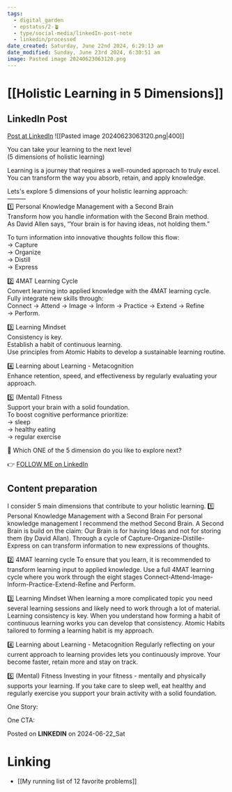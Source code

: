 ```yaml
---
tags:
  - digital_garden
  - epstatus/2-🪴
  - type/social-media/linkedIn-post-note
  - linkedin/processed
date_created: Saturday, June 22nd 2024, 6:29:13 am
date_modified: Sunday, June 23rd 2024, 6:30:51 am
image: Pasted image 20240623063120.png
---
```

# [[Holistic Learning in 5 Dimensions]]
## LinkedIn Post
[Post at LinkedIn](https://www.linkedin.com/posts/sebastiankamilli_you-can-take-your-learning-to-the-next-level-activity-7210182234090156032-AY84?utm_source=share&utm_medium=member_desktop)
![[Pasted image 20240623063120.png|400]]

You can take your learning to the next level  
(5 dimensions of holistic learning)  
  
Learning is a journey that requires a well-rounded approach to truly excel.  
You can transform the way you absorb, retain, and apply knowledge.  
  
Lets's explore 5 dimensions of your holistic learning approach:  
———  
1️⃣ Personal Knowledge Management with a Second Brain  
Transform how you handle information with the Second Brain method.  
As David Allen says, “Your brain is for having ideas, not holding them.”  
  
To turn information into innovative thoughts follow this flow:  
→ Capture  
→ Organize  
→ Distill  
→ Express  
  
2️⃣ 4MAT Learning Cycle  
Convert learning into applied knowledge with the 4MAT learning cycle.  
Fully integrate new skills through:  
Connect → Attend → Image → Inform → Practice → Extend → Refine → Perform.  
  
3️⃣ Learning Mindset  
Consistency is key.  
Establish a habit of continuous learning.  
Use principles from Atomic Habits to develop a sustainable learning routine.  
  
4️⃣ Learning about Learning - Metacognition  
Enhance retention, speed, and effectiveness by regularly evaluating your approach.  
  
5️⃣ (Mental) Fitness  
Support your brain with a solid foundation.  
To boost cognitive performance prioritize:  
→ sleep  
→ healthy eating  
→ regular exercise  
  
💬 Which ONE of the 5 dimension do you like to explore next?

👉 [FOLLOW ME on LinkedIn](https://www.linkedin.com/comm/mynetwork/discovery-see-all?usecase=PEOPLE_FOLLOWS&followMember=sebastiankamilli)

## Content preparation

I consider 5 main dimensions that contribute to your holistic learning.
1️⃣ Personal Knowledge Management with a Second Brain
For personal knowledge management I recommend the method Second Brain. A Second Brain is build on the claim: Our Brain is for having Ideas and not for storing them (by David Allan). Through a cycle of Capture-Organize-Distille-Express on can transform information to new expressions of thoughts.

2️⃣ 4MAT learning cycle
To ensure that you learn, it is recommended to transform learning input to applied  knowledge. Use a full 4MAT learning cycle where you work through the eight stages Connect-Attend-Image-Inform-Practice-Extend-Refine and Perform.

3️⃣ Learning Mindset
When learning a more complicated topic you need several learning sessions and likely need to work through a lot of material. Learning consistency is key. When you understand how forming a habit of continuous learning works you can develop that consistency. Atomic Habits tailored to forming a learning habit is my approach.

4️⃣ Learning about Learning - Metacognition
Regularly reflecting on your current approach to learning provides lets you continuously improve. Your become faster, retain more and stay on track.

5️⃣ (Mental) Fitness
Investing in your fitness - mentally and physically supports your learning. If you take care to sleep well, eat healthy and regularly exercise you support your brain activity with a solid foundation.

One Story:

One CTA:

Posted on **LINKEDIN** on 2024-06-22_Sat
# Linking
+ [[My running list of 12 favorite problems]]
